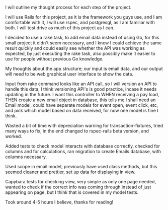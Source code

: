 
I will outline my thought process for each step of the project.

I will use Rails for this project, as it is the framework you guys use, and
I am comfortable with it, I will use rspec, and postgresgl, as I am familiar
with both. I will test drive as much of this project as I can.

I decided to use a rake task, to add email data instead of using Go,
for this small project it didn't seem necessary, and I knew I could achieve
the same result quickly and could easily see whether the API was working as expected, by just executing the rake task, also possibly make it easier to use for people without previous Go knowledge.

My thoughts about the app structure; our input is email data, and our
output will need to be web graphical user interface to show the data.

Input from rake command looks like an API call, so I will version an API
to handle this data, I think versioning API's is good practice, incase it needs updating
in the future.
I want this controller to WHEN receiving a pay load, THEN
create a new email object in database, this tells me I shall need an Email model, could have separate models for event open, event click, etc, and pick which model based on data
received, for now one model is fine I think.

Wasted a bit of time with depreciation warning for transaction-fixtures,
tried many ways to fix, in the end changed to rspec-rails beta version, and worked.

Added tests to check model interacts with database correctly, checked for columns
and for calculations, ran migration to create Emails database, with columns necessary.

Used scope in email model, previously have used class methods, but this seemed
cleaner and prettier, set up data for displaying in view.

Capybara tests for checking view, very simple as only one page needed, wanted to check
if the correct info was coming through instead of just appearing on page, but I think
that is covered in my model tests.

Took around 4-5 hours I believe, thanks for reading!
